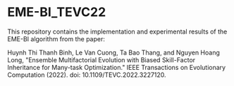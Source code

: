 # EME-BI_TEVC22

This repository contains the implementation and experimental results of the EME-BI algorithm from the paper:

Huynh Thi Thanh Binh, Le Van Cuong, Ta Bao Thang, and Nguyen Hoang Long, "Ensemble Multifactorial Evolution with Biased Skill-Factor Inheritance for Many-task Optimization." IEEE Transactions on Evolutionary Computation (2022). doi: 10.1109/TEVC.2022.3227120.